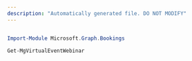 ```yaml
---
description: "Automatically generated file. DO NOT MODIFY"
---
```


```powershell

Import-Module Microsoft.Graph.Bookings

Get-MgVirtualEventWebinar

```